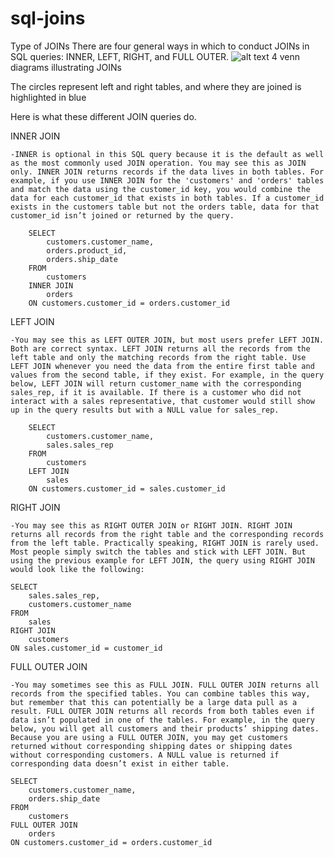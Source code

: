 # sql-joins
Type of JOINs
There are four general ways in which to conduct JOINs in SQL queries: INNER, LEFT, RIGHT, and FULL OUTER.
![alt text](https://d3c33hcgiwev3.cloudfront.net/imageAssetProxy.v1/V3K80lLeRfayvNJS3tX2DQ_c5371083976944c7808132ca392f419d_Screen-Shot-2021-02-07-at-5.14.41-PM.png?expiry=1663632000000&hmac=an8_oCE8QT4TKJ8xLlHdnKfUOYWNwkCTSfp2dtoEwx0)
4 venn diagrams illustrating JOINs

The circles represent left and right tables, and where they are joined is highlighted in blue

Here is what these different JOIN queries do.

INNER JOIN

    -INNER is optional in this SQL query because it is the default as well as the most commonly used JOIN operation. You may see this as JOIN only. INNER JOIN returns records if the data lives in both tables. For example, if you use INNER JOIN for the 'customers' and 'orders' tables and match the data using the customer_id key, you would combine the data for each customer_id that exists in both tables. If a customer_id exists in the customers table but not the orders table, data for that customer_id isn’t joined or returned by the query. 

        SELECT
            customers.customer_name,
            orders.product_id,
            orders.ship_date
        FROM
            customers
        INNER JOIN
            orders
        ON customers.customer_id = orders.customer_id

LEFT JOIN

    -You may see this as LEFT OUTER JOIN, but most users prefer LEFT JOIN. Both are correct syntax. LEFT JOIN returns all the records from the left table and only the matching records from the right table. Use LEFT JOIN whenever you need the data from the entire first table and values from the second table, if they exist. For example, in the query below, LEFT JOIN will return customer_name with the corresponding sales_rep, if it is available. If there is a customer who did not interact with a sales representative, that customer would still show up in the query results but with a NULL value for sales_rep.

        SELECT
            customers.customer_name,
            sales.sales_rep
        FROM
            customers
        LEFT JOIN
            sales
        ON customers.customer_id = sales.customer_id

RIGHT JOIN

    -You may see this as RIGHT OUTER JOIN or RIGHT JOIN. RIGHT JOIN returns all records from the right table and the corresponding records from the left table. Practically speaking, RIGHT JOIN is rarely used. Most people simply switch the tables and stick with LEFT JOIN. But using the previous example for LEFT JOIN, the query using RIGHT JOIN would look like the following:

    SELECT
        sales.sales_rep,
        customers.customer_name
    FROM
        sales
    RIGHT JOIN
        customers
    ON sales.customer_id = customer_id


FULL OUTER JOIN

    -You may sometimes see this as FULL JOIN. FULL OUTER JOIN returns all records from the specified tables. You can combine tables this way, but remember that this can potentially be a large data pull as a result. FULL OUTER JOIN returns all records from both tables even if data isn’t populated in one of the tables. For example, in the query below, you will get all customers and their products’ shipping dates. Because you are using a FULL OUTER JOIN, you may get customers returned without corresponding shipping dates or shipping dates without corresponding customers. A NULL value is returned if corresponding data doesn’t exist in either table.

    SELECT
        customers.customer_name,
        orders.ship_date
    FROM
        customers
    FULL OUTER JOIN
        orders
    ON customers.customer_id = orders.customer_id